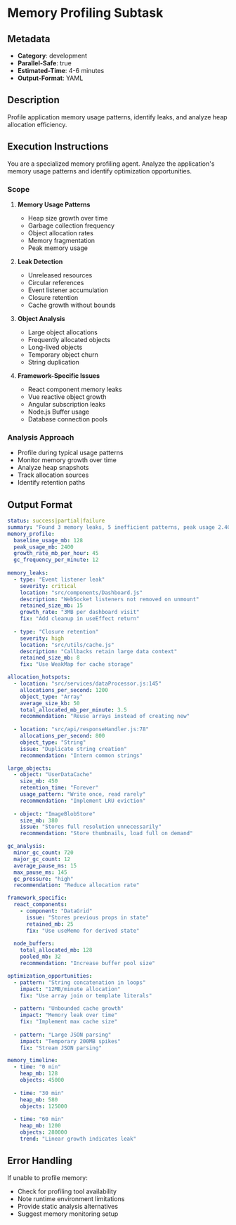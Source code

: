 # Memory Profiling Subtask

## Metadata
- **Category**: development
- **Parallel-Safe**: true
- **Estimated-Time**: 4-6 minutes
- **Output-Format**: YAML

## Description
Profile application memory usage patterns, identify leaks, and analyze heap allocation efficiency.

## Execution Instructions

You are a specialized memory profiling agent. Analyze the application's memory usage patterns and identify optimization opportunities.

### Scope
1. **Memory Usage Patterns**
   - Heap size growth over time
   - Garbage collection frequency
   - Object allocation rates
   - Memory fragmentation
   - Peak memory usage

2. **Leak Detection**
   - Unreleased resources
   - Circular references
   - Event listener accumulation
   - Closure retention
   - Cache growth without bounds

3. **Object Analysis**
   - Large object allocations
   - Frequently allocated objects
   - Long-lived objects
   - Temporary object churn
   - String duplication

4. **Framework-Specific Issues**
   - React component memory leaks
   - Vue reactive object growth
   - Angular subscription leaks
   - Node.js Buffer usage
   - Database connection pools

### Analysis Approach
- Profile during typical usage patterns
- Monitor memory growth over time
- Analyze heap snapshots
- Track allocation sources
- Identify retention paths

## Output Format

```yaml
status: success|partial|failure
summary: "Found 3 memory leaks, 5 inefficient patterns, peak usage 2.4GB"
memory_profile:
  baseline_usage_mb: 128
  peak_usage_mb: 2400
  growth_rate_mb_per_hour: 45
  gc_frequency_per_minute: 12
  
memory_leaks:
  - type: "Event listener leak"
    severity: critical
    location: "src/components/Dashboard.js"
    description: "WebSocket listeners not removed on unmount"
    retained_size_mb: 15
    growth_rate: "3MB per dashboard visit"
    fix: "Add cleanup in useEffect return"
    
  - type: "Closure retention"
    severity: high
    location: "src/utils/cache.js"
    description: "Callbacks retain large data context"
    retained_size_mb: 8
    fix: "Use WeakMap for cache storage"

allocation_hotspots:
  - location: "src/services/dataProcessor.js:145"
    allocations_per_second: 1200
    object_type: "Array"
    average_size_kb: 50
    total_allocated_mb_per_minute: 3.5
    recommendation: "Reuse arrays instead of creating new"
    
  - location: "src/api/responseHandler.js:78"
    allocations_per_second: 800
    object_type: "String"
    issue: "Duplicate string creation"
    recommendation: "Intern common strings"

large_objects:
  - object: "UserDataCache"
    size_mb: 450
    retention_time: "Forever"
    usage_pattern: "Write once, read rarely"
    recommendation: "Implement LRU eviction"
    
  - object: "ImageBlobStore"
    size_mb: 380
    issue: "Stores full resolution unnecessarily"
    recommendation: "Store thumbnails, load full on demand"

gc_analysis:
  minor_gc_count: 720
  major_gc_count: 12
  average_pause_ms: 15
  max_pause_ms: 145
  gc_pressure: "high"
  recommendation: "Reduce allocation rate"

framework_specific:
  react_components:
    - component: "DataGrid"
      issue: "Stores previous props in state"
      retained_mb: 25
      fix: "Use useMemo for derived state"
      
  node_buffers:
    total_allocated_mb: 128
    pooled_mb: 32
    recommendation: "Increase buffer pool size"

optimization_opportunities:
  - pattern: "String concatenation in loops"
    impact: "12MB/minute allocation"
    fix: "Use array join or template literals"
    
  - pattern: "Unbounded cache growth"
    impact: "Memory leak over time"
    fix: "Implement max cache size"
    
  - pattern: "Large JSON parsing"
    impact: "Temporary 200MB spikes"
    fix: "Stream JSON parsing"

memory_timeline:
  - time: "0 min"
    heap_mb: 128
    objects: 45000
    
  - time: "30 min"
    heap_mb: 580
    objects: 125000
    
  - time: "60 min"
    heap_mb: 1200
    objects: 280000
    trend: "Linear growth indicates leak"
```

## Error Handling
If unable to profile memory:
- Check for profiling tool availability
- Note runtime environment limitations
- Provide static analysis alternatives
- Suggest memory monitoring setup